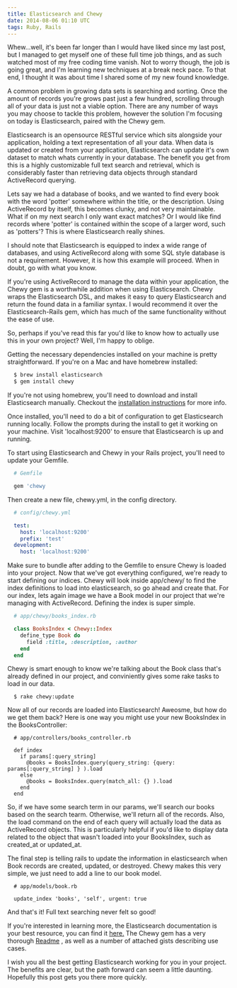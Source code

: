 ```yaml
---
title: Elasticsearch and Chewy
date: 2014-08-06 01:10 UTC
tags: Ruby, Rails
---
```


Whew...well, it's been far longer than I would have liked since my last
post, but I managed to get myself one of these full time job things, and
as such watched most of my free coding time vanish. Not to worry though,
the job is going great, and I'm learning new techniques at a break neck
pace. To that end, I thought it was about time I shared some of my new
found knowledge.

A common problem in growing data sets is searching and sorting. Once the
amount of records you're grows past just a few hundred, scrolling
through all of your data is just not a viable option. There are any
number of ways you may choose to tackle this problem, however the
solution I'm focusing on today is Elasticsearch, paired with the Chewy
gem.

Elasticsearch is an opensource RESTful service which sits alongside your application,
holding a text representation of all your data. When data is updated or
created from your application, Elasticsearch can update it's own dataset
to match whats currently in your database. The benefit you get from this
is a highly customizable full text search and retrieval, which is
considerably faster than retrieving data objects through standard
ActiveRecord querying.

Lets say we had a database of books, and we wanted to find every book
with the word 'potter' somewhere within the title, or the description.
Using ActiveRecord by itself, this becomes clunky, and not very
maintainable. What if on my next search I only want exact matches? Or I
would like find records where 'potter' is contained within the scope of
a larger word, such as 'potters'? This is where Elasticsearch really
shines.

I should note that Elasticsearch is equipped to index a wide range of
databases, and using ActiveRecord along with some SQL style database is
not a requirement. However, it is how this example will proceed. When in
doubt, go with what you know.

If you're using ActiveRecord to manage the data within your application,
the Chewy gem is a worthwhile addition when using Elasticsearch. Chewy
wraps the Elasticsearch DSL, and makes it easy to query Elasticsearch
and return the found data in a familiar syntax. I would recommend it
over the Elasticsearch-Rails gem, which has much of the same
functionality without the ease of use.

So, perhaps if you've read this far you'd like to know how to actually
use this in your own project? Well, I'm happy to oblige.

Getting the necessary dependencies installed on your machine is pretty
straightforward. If you're on a Mac and have homebrew installed:

  ```bash
    $ brew install elasticsearch
    $ gem install chewy
  ```

If you're not using homebrew, you'll need to download and install 
Elasticsearch manually. Checkout the
<a href="http://www.elasticsearch.org/guide/en/elasticsearch/guide/current/_installing_elasticsearch.html" target='_blank'>installation instructions</a> for more info.

Once installed, you'll need to do a bit of configuration to get
Elasticsearch running locally. Follow the prompts during the install to 
get it working on your machine. Visit 'localhost:9200' to
ensure that Elasticsearch is up and running.

To start using Elasticsearch and Chewy in your Rails project, you'll
need to update your Gemfile.

  ```ruby
    # Gemfile

    gem 'chewy
  ```

Then create a new file, chewy.yml, in the config directory.

  ```yaml
    # config/chewy.yml

    test:
      host: 'localhost:9200'
      prefix: 'test'
    development: 
      host: 'localhost:9200'
  ```

Make sure to bundle after adding to the Gemfile to ensure Chewy is
loaded into your project. Now that we've got everything configured,
we're ready to start defining our indices. Chewy will look inside
app/chewy/ to find the index definitions to load into elasticsearch, so
go ahead and create that. For our index, lets again image we have a
Book model in our project that we're managing with ActiveRecord.
Defining the index is super simple.

  ```ruby
    # app/chewy/books_index.rb

    class BooksIndex < Chewy::Index 
      define_type Book do
        field :title, :description, :author
      end
    end
  ```

Chewy is smart enough to know we're talking about the Book class that's
already defined in our project, and conviniently gives some rake tasks
to load in our data.

  ```
    $ rake chewy:update
  ```

Now all of our records are loaded into Elasticsearch! Aweosme, but how
do we get them back? Here is one way you might use your new BooksIndex
in the BooksController:

  ```
    # app/controllers/books_controller.rb

    def index
      if params[:query_string]
        @books = BooksIndex.query(query_string: {query: params[:query_string] } ).load
      else
        @books = BooksIndex.query(match_all: {} ).load
      end
    end
  ```

So, if we have some search term in our params, we'll search our books
based on the search tearm. Otherwise, we'll return all of the records.
Also, the load command on the end of each query will actually load the
data as ActiveRecord objects. This is particularly helpful if you'd like
to display data related to the object that wasn't loaded into your
BooksIndex, such as created\_at or updated\_at.

The final step is telling rails to update the information in
elasticsearch when Book records are created, updated, or destroyed.
Chewy makes this very simple, we just need to add a line to our book
model.

  ```
    # app/models/book.rb

    update_index 'books', 'self', urgent: true
  ```

And that's it! Full text searching never felt so good!

If you're interested in learning more, the Elasticsearch documentation
is your best resource, you can find it <a
href="http://www.elasticsearch.org/" target="_blank">here.</a> The Chewy
gem has a very thorough <a href="https://github.com/toptal/chewy" target="_blank">Readme</a>
, as well as a number of attached gists describing use cases.

I wish you all the best getting Elasticsearch working for you in your
project. The benefits are clear, but the path forward can seem a little
daunting. Hopefully this post gets you there more quickly.
